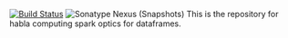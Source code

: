 [![Build Status](https://travis-ci.com/hablapps/sparkOptics.svg?token=pvJZNjJ8hxxoMyPVvQ8u&branch=master)](https://travis-ci.com/hablapps/sparkOptics)
![Sonatype Nexus (Snapshots)](https://img.shields.io/nexus/s/https/oss.sonatype.org/org.hablapps/spark-optics_2.11.svg)
This is the repository for habla computing spark optics for dataframes.